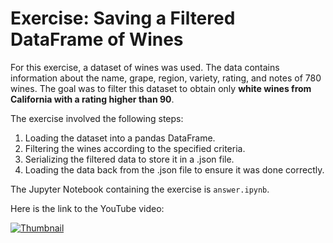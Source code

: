 # Exercise: Saving a Filtered DataFrame of Wines

For this exercise, a dataset of wines was used. The data contains information about the name, grape, region, variety, rating, and notes of 780 wines. The goal was to filter this dataset to obtain only **white wines from California with a rating higher than 90**.

The exercise involved the following steps:
1. Loading the dataset into a pandas DataFrame.
2. Filtering the wines according to the specified criteria.
3. Serializing the filtered data to store it in a .json file.
4. Loading the data back from the .json file to ensure it was done correctly.

The Jupyter Notebook containing the exercise is `answer.ipynb`.

Here is the link to the YouTube video:

[![Thumbnail](https://img.youtube.com/vi/6H2No3laa4E/hqdefault.jpg)](https://www.youtube.com/watch?v=6H2No3laa4E)